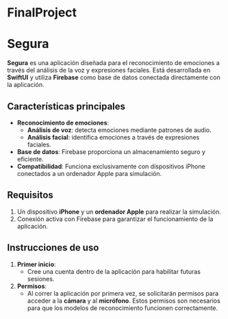 # FinalProject
# Segura

**Segura** es una aplicación diseñada para el reconocimiento de emociones a través del análisis de la voz y expresiones faciales. Está desarrollada en **SwiftUI** y utiliza **Firebase** como base de datos conectada directamente con la aplicación.

## Características principales
- **Reconocimiento de emociones**: 
  - **Análisis de voz**: detecta emociones mediante patrones de audio.
  - **Análisis facial**: identifica emociones a través de expresiones faciales.
- **Base de datos**: Firebase proporciona un almacenamiento seguro y eficiente.
- **Compatibilidad**: Funciona exclusivamente con dispositivos iPhone conectados a un ordenador Apple para simulación.

## Requisitos
1. Un dispositivo **iPhone** y un **ordenador Apple** para realizar la simulación.
2. Conexión activa con Firebase para garantizar el funcionamiento de la aplicación.

## Instrucciones de uso
1. **Primer inicio**:
   - Cree una cuenta dentro de la aplicación para habilitar futuras sesiones.
2. **Permisos**:
   - Al correr la aplicación por primera vez, se solicitarán permisos para acceder a la **cámara** y al **micrófono**. Estos permisos son necesarios para que los modelos de reconocimiento funcionen correctamente.
